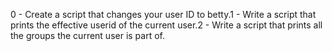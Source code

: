 0 - Create a script that changes your user ID to betty.1 - Write a script that prints the effective userid of the current user.2 - Write a script that prints all the groups the current user is part of.
